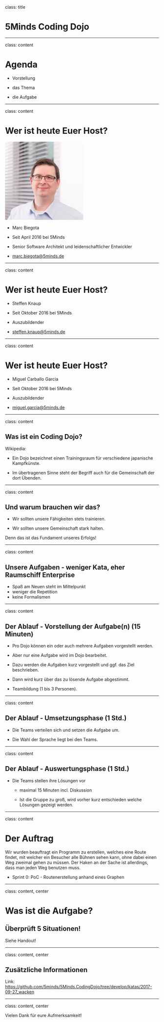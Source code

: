 class: title

# 5Minds Coding Dojo

---

class: content

# Agenda

* Vorstellung

* das Thema

* die Aufgabe

---

class: content

# Wer ist heute Euer Host?

<img src="img/mba.png" class="wrap align-right" width="256" height="256"/>

* Marc Biegota

* Seit April 2016 bei 5Minds

* Senior Software Architekt und leidenschaftlicher Entwickler

* marc.biegota@5minds.de

---

class: content

# Wer ist heute Euer Host?

* Steffen Knaup

* Seit Oktober 2016 bei 5Minds

* Auszubildender

* steffen.knaup@5minds.de

---

class: content

# Wer ist heute Euer Host?

* Miguel Carballo Garcia 

* Seit Oktober 2016 bei 5Minds

* Auszubildender

* miguel.garcia@5minds.de

---

class: content

## Was ist ein Coding Dojo? 

Wikipedia:
* Ein Dojo bezeichnet einen Trainingsraum für verschiedene japanische Kampfkünste. 

* Im übertragenen Sinne steht der Begriff auch für die Gemeinschaft der dort Übenden.
  
---
class: content

## Und warum brauchen wir das?

* Wir sollten unsere Fähigkeiten stets trainieren.

* Wir sollten unsere Gemeinschaft stark halten.

Denn das ist das Fundament unseres Erfolgs!

---
class: content

## Unsere Aufgaben - weniger Kata, eher Raumschiff Enterprise

* Spaß am Neuen steht im Mittelpunkt
* weniger die Repetition
* keine Formalismen

---
class: content

## Der Ablauf - Vorstellung der Aufgabe(n) (15 Minuten)

* Pro Dojo können ein oder auch mehrere Aufgaben vorgestellt werden.

* Aber nur eine Aufgabe wird im Dojo bearbeitet.

* Dazu werden die Aufgaben kurz vorgestellt und ggf. das Ziel beschrieben.

* Dann wird kurz über das zu lösende Aufgabe abgestimmt.

* Teambildung (1 bis 3 Personen).
  
---
class: content

## Der Ablauf - Umsetzungsphase (1 Std.)

* Die Teams verteilen sich und setzen die Aufgabe um.

* Die Wahl der Sprache liegt bei den Teams.

---

class: content

## Der Ablauf - Auswertungsphase (1 Std.)

* Die Teams stellen ihre Lösungen vor
  
  * maximal 15 Minuten incl. Diskussion
  
  * Ist die Gruppe zu groß, wird vorher kurz entschieden welche Lösungen gezeigt werden.

---

class: content

# Der Auftrag

Wir wurden beauftragt ein Programm zu erstellen, welches eine Route findet, mit welcher ein Besucher alle Bühnen sehen kann, ohne dabei einen Weg zweimal gehen zu müssen.
Der Haken an der Sache ist allerdings, dass man jeden Weg benutzen muss.


* Sprint 0: PoC - Routenerstellung anhand eines Graphen


---


class: content, center

# Was ist die Aufgabe?

## Überprüft 5 Situationen!

Siehe Handout! 

---



class: content, center

## Zusätzliche Informationen

Link: 
https://github.com/5minds/5Minds.CodingDojo/tree/develop/katas/2017-09-27_wacken

---
class: content, center

Vielen Dank für eure Aufmerksamkeit!
